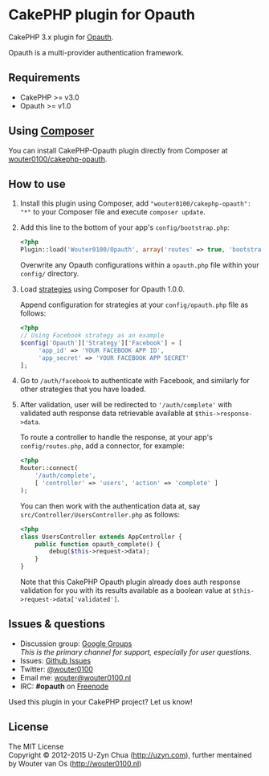 CakePHP plugin for Opauth
=========================

CakePHP 3.x plugin for [Opauth](https://github.com/opauth/opauth).

Opauth is a multi-provider authentication framework.

Requirements
---------
- CakePHP >= v3.0
- Opauth >= v1.0

Using [Composer](http://getcomposer.org/)
-----------
You can install CakePHP-Opauth plugin directly from Composer at [wouter0100/cakephp-opauth](http://packagist.org/packages/wouter0100/cakephp-opauth).

How to use
----------
1. Install this plugin using Composer, add `"wouter0100/cakephp-opauth": "*"` to your Composer file and execute `composer update`.

2. Add this line to the bottom of your app's `config/bootstrap.php`:

   ```php
   <?php
   Plugin::load('Wouter0100/Opauth', array('routes' => true, 'bootstrap' => true));
   ```
   Overwrite any Opauth configurations within a `opauth.php` file within your `config/` directory.

4. Load [strategies](https://github.com/uzyn/opauth/wiki/list-of-strategies) using Composer for Opauth 1.0.0.

   Append configuration for strategies at your `config/opauth.php` file as follows:
   ```php
   <?php
   // Using Facebook strategy as an example
   $config['Opauth']['Strategy']['Facebook'] = [
        'app_id' => 'YOUR FACEBOOK APP ID',
        'app_secret' => 'YOUR FACEBOOK APP SECRET'
   ];
   ```

5. Go to `/auth/facebook` to authenticate with Facebook, and similarly for other strategies that you have loaded.

6. After validation, user will be redirected to `'/auth/complete'` with validated auth response data retrievable available at `$this->response->data`.

   To route a controller to handle the response, at your app's `config/routes.php`, add a connector, for example:

   ```php
   <?php
   Router::connect(
       '/auth/complete', 
       [ 'controller' => 'users', 'action' => 'complete' ]
   );
   ```

   You can then work with the authentication data at, say `src/Controller/UsersController.php` as follows:
   
   ```php
   <?php
   class UsersController extends AppController {
       public function opauth_complete() {
           debug($this->request->data);
       }
   }
   ```

   Note that this CakePHP Opauth plugin already does auth response validation for you with its results available as a boolean value at `$this->request->data['validated']`.

Issues & questions
-------------------
- Discussion group: [Google Groups](https://groups.google.com/group/opauth)  
  _This is the primary channel for support, especially for user questions._
- Issues: [Github Issues](https://github.com/wouter0100/cakephp-opauth/issues)  
- Twitter: [@wouter0100](http://twitter.com/wouter0100)  
- Email me: wouter@wouter0100.nl
- IRC: **#opauth** on [Freenode](http://webchat.freenode.net/?channels=opauth&uio=d4)

<p>Used this plugin in your CakePHP project? Let us know!</p>

License
---------
The MIT License  
Copyright © 2012-2015 U-Zyn Chua (http://uzyn.com), further mentained by Wouter van Os (http://wouter0100.nl)
